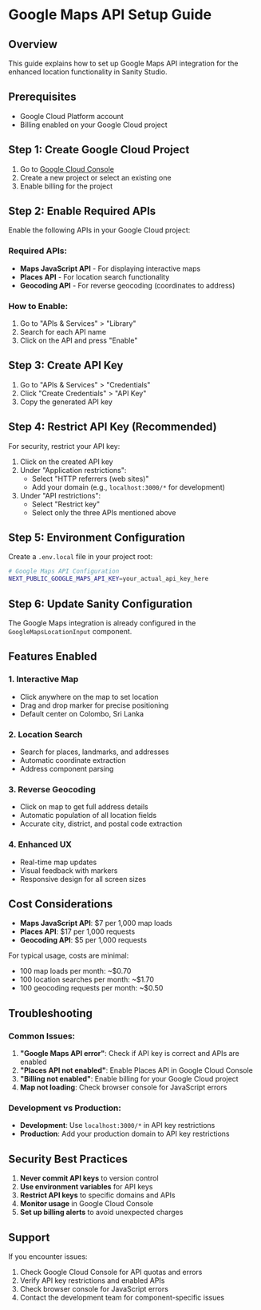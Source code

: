 # Google Maps API Setup Guide

## Overview
This guide explains how to set up Google Maps API integration for the enhanced location functionality in Sanity Studio.

## Prerequisites
- Google Cloud Platform account
- Billing enabled on your Google Cloud project

## Step 1: Create Google Cloud Project
1. Go to [Google Cloud Console](https://console.cloud.google.com/)
2. Create a new project or select an existing one
3. Enable billing for the project

## Step 2: Enable Required APIs
Enable the following APIs in your Google Cloud project:

### Required APIs:
- **Maps JavaScript API** - For displaying interactive maps
- **Places API** - For location search functionality
- **Geocoding API** - For reverse geocoding (coordinates to address)

### How to Enable:
1. Go to "APIs & Services" > "Library"
2. Search for each API name
3. Click on the API and press "Enable"

## Step 3: Create API Key
1. Go to "APIs & Services" > "Credentials"
2. Click "Create Credentials" > "API Key"
3. Copy the generated API key

## Step 4: Restrict API Key (Recommended)
For security, restrict your API key:

1. Click on the created API key
2. Under "Application restrictions":
   - Select "HTTP referrers (web sites)"
   - Add your domain (e.g., `localhost:3000/*` for development)
3. Under "API restrictions":
   - Select "Restrict key"
   - Select only the three APIs mentioned above

## Step 5: Environment Configuration
Create a `.env.local` file in your project root:

```bash
# Google Maps API Configuration
NEXT_PUBLIC_GOOGLE_MAPS_API_KEY=your_actual_api_key_here
```

## Step 6: Update Sanity Configuration
The Google Maps integration is already configured in the `GoogleMapsLocationInput` component.

## Features Enabled

### 1. Interactive Map
- Click anywhere on the map to set location
- Drag and drop marker for precise positioning
- Default center on Colombo, Sri Lanka

### 2. Location Search
- Search for places, landmarks, and addresses
- Automatic coordinate extraction
- Address component parsing

### 3. Reverse Geocoding
- Click on map to get full address details
- Automatic population of all location fields
- Accurate city, district, and postal code extraction

### 4. Enhanced UX
- Real-time map updates
- Visual feedback with markers
- Responsive design for all screen sizes

## Cost Considerations
- **Maps JavaScript API**: $7 per 1,000 map loads
- **Places API**: $17 per 1,000 requests
- **Geocoding API**: $5 per 1,000 requests

For typical usage, costs are minimal:
- 100 map loads per month: ~$0.70
- 100 location searches per month: ~$1.70
- 100 geocoding requests per month: ~$0.50

## Troubleshooting

### Common Issues:
1. **"Google Maps API error"**: Check if API key is correct and APIs are enabled
2. **"Places API not enabled"**: Enable Places API in Google Cloud Console
3. **"Billing not enabled"**: Enable billing for your Google Cloud project
4. **Map not loading**: Check browser console for JavaScript errors

### Development vs Production:
- **Development**: Use `localhost:3000/*` in API key restrictions
- **Production**: Add your production domain to API key restrictions

## Security Best Practices
1. **Never commit API keys** to version control
2. **Use environment variables** for API keys
3. **Restrict API keys** to specific domains and APIs
4. **Monitor usage** in Google Cloud Console
5. **Set up billing alerts** to avoid unexpected charges

## Support
If you encounter issues:
1. Check Google Cloud Console for API quotas and errors
2. Verify API key restrictions and enabled APIs
3. Check browser console for JavaScript errors
4. Contact the development team for component-specific issues
